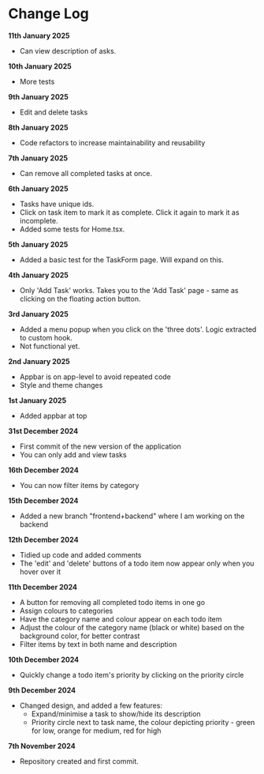 # Change Log

**11th January 2025**

- Can view description of asks.

**10th January 2025**

- More tests

**9th January 2025**

- Edit and delete tasks

**8th January 2025**

- Code refactors to increase maintainability and reusability

**7th January 2025**

- Can remove all completed tasks at once.

**6th January 2025**

- Tasks have unique ids.
- Click on task item to mark it as complete. Click it again to mark it as incomplete.
- Added some tests for Home.tsx.

**5th January 2025**

- Added a basic test for the TaskForm page. Will expand on this.

**4th January 2025**

- Only 'Add Task' works. Takes you to the 'Add Task' page - same as clicking on the floating action button.

**3rd January 2025**

- Added a menu popup when you click on the 'three dots'. Logic extracted to custom hook.
- Not functional yet.

**2nd January 2025**

- Appbar is on app-level to avoid repeated code
- Style and theme changes

**1st January 2025**

- Added appbar at top

**31st December 2024**

- First commit of the new version of the application
- You can only add and view tasks

**16th December 2024**

- You can now filter items by category

**15th December 2024**

- Added a new branch "frontend+backend" where I am working on the backend

**12th December 2024**

- Tidied up code and added comments
- The 'edit' and 'delete' buttons of a todo item now appear only when you hover over it

**11th December 2024**

- A button for removing all completed todo items in one go
- Assign colours to categories
- Have the category name and colour appear on each todo item
- Adjust the colour of the category name (black or white) based on the background color, for better contrast
- Filter items by text in both name and description

**10th December 2024**

- Quickly change a todo item's priority by clicking on the priority circle

**9th December 2024**

- Changed design, and added a few features:
  - Expand/minimise a task to show/hide its description
  - Priority circle next to task name, the colour depicting priority - green for low, orange for medium, red for high

**7th November 2024**

- Repository created and first commit.
